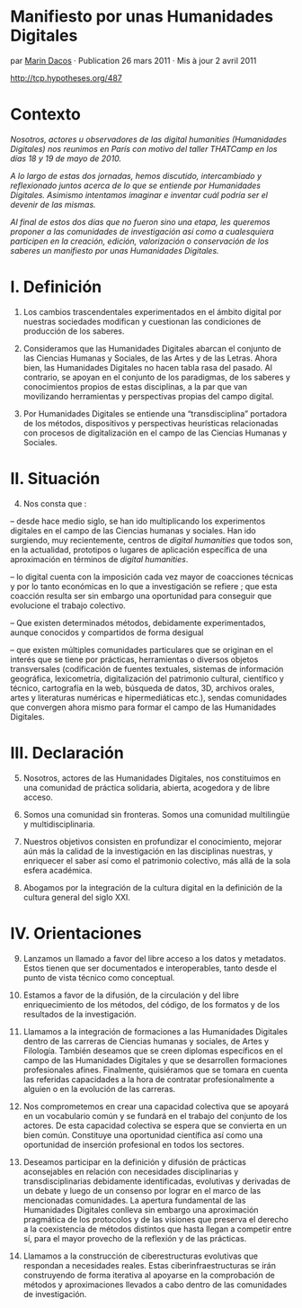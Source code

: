 Manifiesto por unas Humanidades Digitales
=========================================

par [Marin Dacos](http://tcp.hypotheses.org/author/dacos) · Publication 26 mars 2011 · Mis à jour 2 avril 2011

<http://tcp.hypotheses.org/487>

**Contexto**
============

*Nosotros, actores u observadores de las *digital humanities* (Humanidades Digitales) nos reunimos en París con motivo del taller THATCamp en los días 18 y 19 de mayo de 2010.*

*A lo largo de estas dos jornadas, hemos discutido, intercambiado y reflexionado juntos acerca de lo que se entiende por Humanidades Digitales. Asimismo intentamos imaginar e inventar cuál podría ser el devenir de las mismas.*

*Al final de estos dos días que no fueron sino una etapa, les queremos proponer a las comunidades de investigación así como a cualesquiera participen en la creación, edición, valorización o conservación de los saberes un manifiesto por unas Humanidades Digitales.*

**I. Definición**
=================

1. Los cambios trascendentales experimentados en el ámbito digital por nuestras sociedades modifican y cuestionan las condiciones de producción de los saberes.

2. Consideramos que las Humanidades Digitales abarcan el conjunto de las Ciencias Humanas y Sociales, de las Artes y de las Letras. Ahora bien, las Humanidades Digitales no hacen tabla rasa del pasado. Al contrario, se apoyan en el conjunto de los paradigmas, de los saberes y conocimientos propios de estas disciplinas, a la par que van movilizando herramientas y perspectivas propias del campo digital.

3. Por Humanidades Digitales se entiende una “transdisciplina” portadora de los métodos, dispositivos y perspectivas heurísticas relacionadas con procesos de digitalización en el campo de las Ciencias Humanas y Sociales.

**II. Situación**
=================

4. Nos consta que :

– desde hace medio siglo, se han ido multiplicando los experimentos digitales en el campo de las Ciencias humanas y sociales. Han ido surgiendo, muy recientemente, centros de *digital humanities* que todos son, en la actualidad, prototipos o lugares de aplicación específica de una aproximación en términos de *digital humanities*.

– lo digital cuenta con la imposición cada vez mayor de coacciones técnicas y por lo tanto económicas en lo que a investigación se refiere ; que esta coacción resulta ser sin embargo una oportunidad para conseguir que evolucione el trabajo colectivo.

– Que existen determinados métodos, debidamente experimentados, aunque conocidos y compartidos de forma desigual

– que existen múltiples comunidades particulares que se originan en el interés que se tiene por prácticas, herramientas o diversos objetos transversales (codificación de fuentes textuales, sistemas de información geográfica, lexicometría, digitalización del patrimonio cultural, científico y técnico, cartografía en la web, búsqueda de datos, 3D, archivos orales, artes y literaturas numéricas e hipermediáticas etc.), sendas comunidades que convergen ahora mismo para formar el campo de las Humanidades Digitales.

**III. Declaración**
====================

5. Nosotros, actores de las Humanidades Digitales, nos constituimos en una comunidad de práctica solidaria, abierta, acogedora y de libre acceso.

6. Somos una comunidad sin fronteras. Somos una comunidad multilingüe y multidisciplinaria.

7. Nuestros objetivos consisten en profundizar el conocimiento, mejorar aún más la calidad de la investigación en las disciplinas nuestras, y enriquecer el saber así como el patrimonio colectivo, más allá de la sola esfera académica.
8. Abogamos por la integración de la cultura digital en la definición de la cultura general del siglo XXI.

**IV. Orientaciones**
=====================

9. Lanzamos un llamado a favor del libre acceso a los datos y metadatos. Estos tienen que ser documentados e interoperables, tanto desde el punto de vista técnico como conceptual.

10. Estamos a favor de la difusión, de la circulación y del libre enriquecimiento de los métodos, del código, de los formatos y de los resultados de la investigación.

11. Llamamos a la integración de formaciones a las Humanidades Digitales dentro de las carreras de Ciencias humanas y sociales, de Artes y Filología. También deseamos que se creen diplomas específicos en el campo de las Humanidades Digitales y que se desarrollen formaciones profesionales afines. Finalmente, quisiéramos que se tomara en cuenta las referidas capacidades a la hora de contratar profesionalmente a alguien o en la evolución de las carreras.

12. Nos comprometemos en crear una capacidad colectiva que se apoyará en un vocabulario común y se fundará en el trabajo del conjunto de los actores. De esta capacidad colectiva se espera que se convierta en un bien común. Constituye una oportunidad científica así como una oportunidad de inserción profesional en todos los sectores.

13. Deseamos participar en la definición y difusión de prácticas aconsejables en relación con necesidades disciplinarias y transdisciplinarias debidamente identificadas, evolutivas y derivadas de un debate y luego de un consenso por lograr en el marco de las mencionadas comunidades. La apertura fundamental de las Humanidades Digitales conlleva sin embargo una aproximación pragmática de los protocolos y de las visiones que preserva el derecho a la coexistencia de métodos distintos que hasta llegan a competir entre sí, para el mayor provecho de la reflexión y de las prácticas.

14. Llamamos a la construcción de ciberestructuras evolutivas que respondan a necesidades reales. Estas ciberinfraestructuras se irán construyendo de forma iterativa al apoyarse en la comprobación de métodos y aproximaciones llevados a cabo dentro de las comunidades de investigación.
